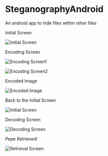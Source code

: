 # SteganographyAndroid
An android app to hide files within other files

Initial Screen

![Initial Screen](./readme_res/Screenshot_2015-10-18-09-45-48.png)

Encoding Screen

![Encoding Screen1](./readme_res/Screenshot_2015-10-18-09-45-55.png)

![Encoding Screen2](./readme_res/Screenshot_2015-10-18-09-45-23.png)

Encoded Image

![Encoded Image](./readme_res/Screenshot_2015-10-18-09-45-39.png)

Back to the Initial Screen

![Initial Screen](./readme_res/Screenshot_2015-10-18-09-45-48.png)

Decoding Screen

![Decoding Screen](./readme_res/Screenshot_2015-10-18-09-47-02.png)

Pepe Retrieved!

![Retrieval Screen](./readme_res/Screenshot_2015-10-18-09-47-10.png)
